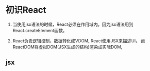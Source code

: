 # 初识React

1. 当使用jsx语法的时候，React必须在作用域内。因为jsx语法用到React.createElement函数。

2. React负责逻辑控制，数据转化成VDOM,  React使用JSX来描述UI，
   而ReactDOM将虚拟DOM(JSX生成的结构)渲染成实际DOM,


## jsx 